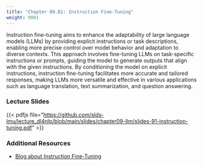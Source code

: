 ```yaml
---
title: "Chapter 09.01: Instruction Fine-Tuning"
weight: 9001
---
```


Instruction fine-tuning aims to enhance the adaptability of large language models (LLMs) by providing explicit instructions or task descriptions, enabling more precise control over model behavior and adaptation to diverse contexts.
This approach involves fine-tuning LLMs on task-specific instructions or prompts, guiding the model to generate outputs that align with the given instructions. By conditioning the model on explicit instructions, instruction fine-tuning facilitates more accurate and tailored responses, making LLMs more versatile and effective in various applications such as language translation, text summarization, and question answering. 

<!--more-->

### Lecture Slides

{{< pdfjs file="https://github.com/slds-lmu/lecture_dl4nlp/blob/main/slides/chapter09-llm/slides-91-instruction-tuning.pdf" >}}

### Additional Resources

- [Blog about Instruction Fine-Tuning](https://heidloff.net/article/instruct-tuning-large-language-models/)
